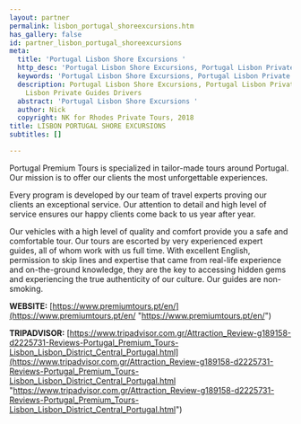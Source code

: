 ```yaml
---
layout: partner
permalink: lisbon_portugal_shoreexcursions.htm
has_gallery: false
id: partner_lisbon_portugal_shoreexcursions
meta:
  title: 'Portugal Lisbon Shore Excursions '
  http_desc: 'Portugal Lisbon Shore Excursions, Portugal Lisbon Private Tours '
  keywords: 'Portugal Lisbon Shore Excursions, Portugal Lisbon Private Tours '
  description: Portugal Lisbon Shore Excursions, Portugal Lisbon Private Tours, Portugal
    Lisbon Private Guides Drivers
  abstract: 'Portugal Lisbon Shore Excursions '
  author: Nick
  copyright: NK for Rhodes Private Tours, 2018
title: LISBON PORTUGAL SHORE EXCURSIONS
subtitles: []

---
```

Portugal Premium Tours is specialized in tailor-made tours around Portugal. Our mission is to offer our clients the most unforgettable experiences.

Every program is developed by our team of travel experts proving our clients an exceptional service. Our attention to detail and high level of service ensures our happy clients come back to us year after year.

Our vehicles with a high level of quality and comfort provide you a safe and comfortable tour. Our tours are escorted by very experienced expert guides, all of whom work with us full time. With excellent English, permission to skip lines and expertise that came from real-life experience and on-the-ground knowledge, they are the key to accessing hidden gems and experiencing the true authenticity of our culture. Our guides are non-smoking.

**WEBSITE:**  [https://www.premiumtours.pt/en/](https://www.premiumtours.pt/en/ "https://www.premiumtours.pt/en/")

**TRIPADVISOR:**  [https://www.tripadvisor.com.gr/Attraction_Review-g189158-d2225731-Reviews-Portugal_Premium_Tours-Lisbon_Lisbon_District_Central_Portugal.html](https://www.tripadvisor.com.gr/Attraction_Review-g189158-d2225731-Reviews-Portugal_Premium_Tours-Lisbon_Lisbon_District_Central_Portugal.html "https://www.tripadvisor.com.gr/Attraction_Review-g189158-d2225731-Reviews-Portugal_Premium_Tours-Lisbon_Lisbon_District_Central_Portugal.html")